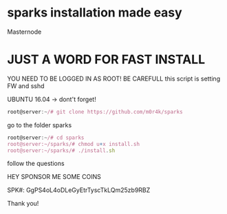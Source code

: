 # sparks installation made easy
Masternode


# JUST A WORD FOR FAST INSTALL

YOU NEED TO BE LOGGED IN AS ROOT!
BE CAREFULL this script is setting FW and sshd 


UBUNTU 16.04 -> dont't forget!


```js
root@server:~/# git clone https://github.com/m0r4k/sparks
```

go to the folder sparks

```js
root@server:~/# cd sparks
root@server:~/sparks/# chmod u+x install.sh
root@server:~/sparks/# ./install.sh
```

follow the questions


HEY SPONSOR ME SOME COINS

SPK#:	GgPS4oL4oDLeGyEtrTyscTkLQm25zb9RBZ

Thank you!
